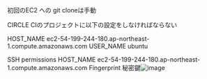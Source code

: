初回のEC2 への git cloneは手動

CIRCLE CIのプロジェクトに以下の設定をしなければならない

HOST_NAME ec2-54-199-244-180.ap-northeast-1.compute.amazonaws.com
USER_NAME ubuntu

SSH permissions
HOST_NAME ec2-54-199-244-180.ap-northeast-1.compute.amazonaws.com
Fingerprint     秘密鍵![image](https://user-images.githubusercontent.com/64087492/183643148-bd09f074-b4f2-4f59-b45d-d93b406518fb.png)
